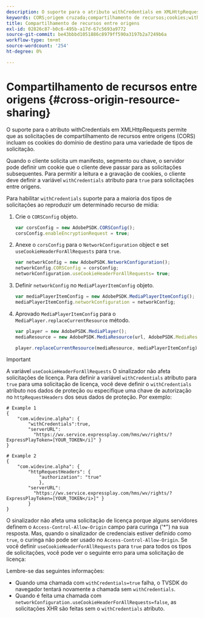 ```yaml
---
description: O suporte para o atributo withCredentials em XMLHttpRequests permite que as solicitações de compartilhamento de recursos entre origens (CORS) incluam os cookies do domínio de destino para uma variedade de tipos de solicitação.
keywords: CORS;origem cruzada;compartilhamento de recursos;cookies;withCredentials
title: Compartilhamento de recursos entre origens
exl-id: 02826c87-b0c6-495b-a17d-67c5693a9772
source-git-commit: be43bbbd1051886c8979ff590a3197b2a7249b6a
workflow-type: tm+mt
source-wordcount: '254'
ht-degree: 0%

---
```


# Compartilhamento de recursos entre origens {#cross-origin-resource-sharing}

O suporte para o atributo withCredentials em XMLHttpRequests permite que as solicitações de compartilhamento de recursos entre origens (CORS) incluam os cookies do domínio de destino para uma variedade de tipos de solicitação.

Quando o cliente solicita um manifesto, segmento ou chave, o servidor pode definir um cookie que o cliente deve passar para as solicitações subsequentes. Para permitir a leitura e a gravação de cookies, o cliente deve definir a variável `withCredentials` atributo para `true` para solicitações entre origens.

Para habilitar `withCredentials` suporte para a maioria dos tipos de solicitações ao reproduzir um determinado recurso de mídia:

1. Crie o `CORSConfig` objeto.

   ```js
   var corsConfig = new AdobePSDK.CORSConfig();  
   corsConfig.enableEncryptionRequest = true; 
   ```

1. Anexe o `corsConfig` para o `NetworkConfiguration` object e set `useCookieHeaderForAllRequests` para `true`.

   ```js
   var networkConfig = new AdobePSDK.NetworkConfiguration();  
   networkConfig.CORSConfig = corsConfig; 
   networkConfiguration.useCookieHeaderForAllRequests= true;
   ```

1. Definir `networkConfig` no `MediaPlayerItemConfig` objeto.

   ```js
   var mediaPlayerItemConfig = new AdobePSDK.MediaPlayerItemConfig();  
   mediaPlayerItemConfig.networkConfiguration = networkConfig; 
   ```

1. Aprovado `MediaPlayerItemConfig` para o `MediaPlayer.replaceCurrentResource` método.

   ```js
   var player = new AdobePSDK.MediaPlayer(); 
   mediaResource = new AdobePSDK.MediaResource(url, AdobePSDK.MediaResourceType.HLS);  
   
   player.replaceCurrentResource(mediaResource, mediaPlayerItemConfig);  
   ```

>[!IMPORTANT]
>
>A variável `useCookieHeaderForAllRequests` O sinalizador não afeta solicitações de licença. Para definir a variável `withCredentials` atributo para `true` para uma solicitação de licença, você deve definir o `withCredentials` atributo nos dados de proteção ou especifique uma chave de autorização no `httpRequestHeaders` dos seus dados de proteção. Por exemplo:

```
# Example 1 
{ 
    "com.widevine.alpha": {  
        "withCredentials":true,  
        "serverURL":  
          "https://wv.service.expressplay.com/hms/wv/rights/?ExpressPlayToken=[YOUR_TOKEN</i]" } 
} 
 
# Example 2 
{ 
    "com.widevine.alpha": { 
        "httpRequestHeaders": {  
            "authorization": "true"  
            }, 
        "serverURL":  
          "https://wv.service.expressplay.com/hms/wv/rights/?ExpressPlayToken=[YOUR_TOKEN</i>]" }
        } 
}
```

O sinalizador não afeta uma solicitação de licença porque alguns servidores definem o `Access-Control-Allow-Origin` campo para curinga (&#39;&#42;&quot;) na sua resposta. Mas, quando o sinalizador de credenciais estiver definido como `true`, o curinga não pode ser usado no `Access-Control-Allow-Origin`. Se você definir `useCookieHeaderForAllRequests` para `true` para todos os tipos de solicitações, você pode ver o seguinte erro para uma solicitação de licença:

Lembre-se das seguintes informações:

* Quando uma chamada com `withCredentials=true` falha, o TVSDK do navegador tentará novamente a chamada sem `withCredentials`.
* Quando é feita uma chamada com `networkConfiguration.useCookieHeaderForAllRequests=false`, as solicitações XHR são feitas sem o `withCredentials` atributo.
